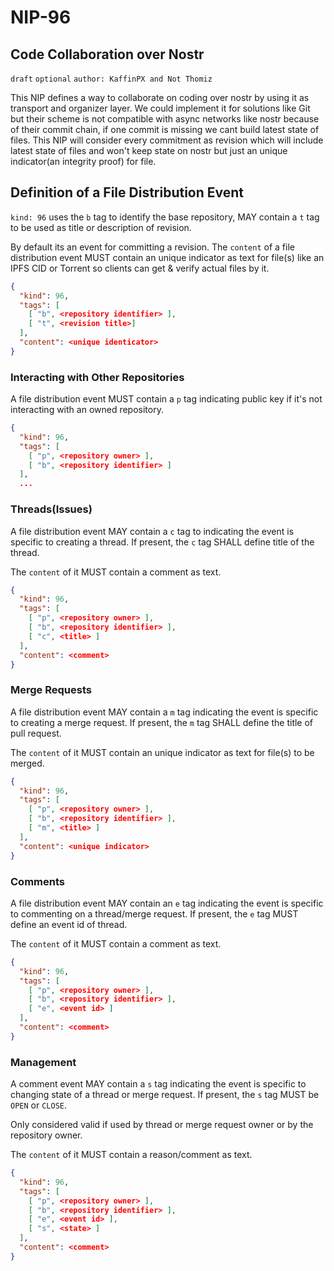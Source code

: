 NIP-96
======

Code Collaboration over Nostr
----------------------

`draft` `optional` `author: KaffinPX and Not Thomiz`

This NIP defines a way to collaborate on coding over nostr by using it as transport and organizer layer. We could implement it for solutions like Git but their scheme is not compatible with async networks like nostr because of their commit chain, if one commit is missing we cant build latest state of files. This NIP will consider every commitment as revision which will include latest state of files and won't keep state on nostr but just an unique indicator(an integrity proof) for file.

## Definition of a File Distribution Event

`kind: 96` uses the `b` tag to identify the base repository, MAY contain a `t` tag to be used as title or description of revision.

By default its an event for committing a revision. The `content` of a file distribution event MUST contain an unique indicator as text for file(s) like an IPFS CID or Torrent so clients can get & verify actual files by it.

```json
{
  "kind": 96,
  "tags": [
    [ "b", <repository identifier> ],
    [ "t", <revision title>]
  ],
  "content": <unique identicator>
}
```

### Interacting with Other Repositories

A file distribution event MUST contain a `p` tag indicating public key if it's not interacting with an owned repository.

```json
{
  "kind": 96,
  "tags": [
    [ "p", <repository owner> ],
    [ "b", <repository identifier> ]
  ],
  ...
```

### Threads(Issues)

A file distribution event MAY contain a `c` tag to indicating the event is specific to creating a thread. If present, the `c` tag SHALL define title of the thread.

The `content` of it MUST contain a comment as text.

```json
{
  "kind": 96,
  "tags": [
    [ "p", <repository owner> ],
    [ "b", <repository identifier> ],
    [ "c", <title> ]
  ],
  "content": <comment>
}
```

### Merge Requests

A file distribution event MAY contain a `m` tag indicating the event is specific to creating a merge request. If present, the `m` tag SHALL define the title of pull request.

The `content` of it MUST contain an unique indicator as text for file(s) to be merged.

```json
{
  "kind": 96,
  "tags": [
    [ "p", <repository owner> ],
    [ "b", <repository identifier> ],
    [ "m", <title> ]
  ],
  "content": <unique indicator>
}
```

### Comments

A file distribution event MAY contain an `e` tag indicating the event is specific to commenting on a thread/merge request. If present, the `e` tag MUST define an event id of thread.

The `content` of it MUST contain a comment as text.

```json
{
  "kind": 96,
  "tags": [
    [ "p", <repository owner> ],
    [ "b", <repository identifier> ],
    [ "e", <event id> ]
  ],
  "content": <comment>
}
```

### Management

A comment event MAY contain a `s` tag indicating the event is specific to changing state of a thread or merge request. If present, the `s` tag MUST be `OPEN` or `CLOSE`.

Only considered valid if used by thread or merge request owner or by the repository owner.

The `content` of it MUST contain a reason/comment as text.

```json
{
  "kind": 96,
  "tags": [
    [ "p", <repository owner> ],
    [ "b", <repository identifier> ],
    [ "e", <event id> ],
    [ "s", <state> ]
  ],
  "content": <comment>
}
```
